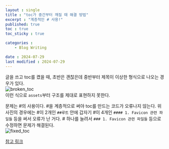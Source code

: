 ```yaml
---
layout : single
title : "toc가 중간부터 깨질 때 해결 방법"
excerpt : "계층적인 # 사용!"
published: true
toc : true
toc_sticky : true

categories : 
    - Blog Writing

date : 2024-07-29
last modified : 2024-07-29
---
```


글을 쓰고 toc를 켰을 때, 초반은 괜찮은데 중반부터 제목이 이상한 형식으로 나오는 경우가 있다.  
![broken_toc](https://github.com/user-attachments/assets/a717c27c-d28c-42ed-8622-caf2af0006ed)  
이런 식으로 `assets`부터 구조를 제대로 표현하지 못한다.  

문제는 #의 사용이다. #을 계층적으로 써야 toc를 만드는 코드가 오류나지 않는다. 위 사진의 경우에는 #이 2개인 `##루트` 안에 갑자기 #이 4개인 `#### 1. Favicon 관련 파일들` 등을 써서 오류가 난 거다. # 하나를 늘려서 `### 1. Favicon 관련 파일들` 등으로 수정하면 문제가 해결된다.   
![fixed_toc](https://github.com/user-attachments/assets/fb2d6950-bab4-475b-bd52-e4b13817563e)

[참고 링크](https://github.com/mmistakes/minimal-mistakes/issues/2892)
